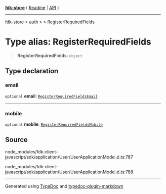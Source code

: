[**fdk-store**](../../../README.md) ( [Readme](../../../README.md) \| [API](../../../API.md) )

---

[fdk-store](../../../API.md) > [auth](../../README.md) > [<internal>](../README.md) > RegisterRequiredFields

# Type alias: RegisterRequiredFields

> **RegisterRequiredFields**: `object`

## Type declaration

### email

`optional` **email**: [`RegisterRequiredFieldsEmail`](type-alias.RegisterRequiredFieldsEmail.md)

---

### mobile

`optional` **mobile**: [`RegisterRequiredFieldsMobile`](type-alias.RegisterRequiredFieldsMobile.md)

## Source

node_modules/fdk-client-javascript/sdk/application/User/UserApplicationModel.d.ts:787

node_modules/fdk-client-javascript/sdk/application/User/UserApplicationModel.d.ts:788

---

Generated using [TypeDoc](https://typedoc.org/) and [typedoc-plugin-markdown](https://www.npmjs.com/package/typedoc-plugin-markdown)
